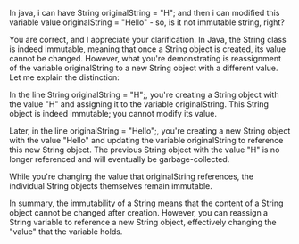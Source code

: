In java, i can have   String originalString = "H"; and then i can modified this variable value originalString = "Hello" - so, is it not immutable string, right?

You are correct, and I appreciate your clarification. In Java, the String class is indeed immutable, meaning that once a String object is created, its value cannot be changed. However, what you're demonstrating is reassignment of the variable originalString to a new String object with a different value. Let me explain the distinction:

In the line String originalString = "H";, you're creating a String object with the value "H" and assigning it to the variable originalString. This String object is indeed immutable; you cannot modify its value.

Later, in the line originalString = "Hello";, you're creating a new String object with the value "Hello" and updating the variable originalString to reference this new String object. The previous String object with the value "H" is no longer referenced and will eventually be garbage-collected.

While you're changing the value that originalString references, the individual String objects themselves remain immutable.

In summary, the immutability of a String means that the content of a String object cannot be changed after creation. However, you can reassign a String variable to reference a new String object, effectively changing the "value" that the variable holds.




